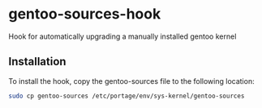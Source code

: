 # gentoo-sources-hook
Hook for automatically upgrading a manually installed gentoo kernel
## Installation

To install the hook, copy the gentoo-sources file to the following location:

```sh
sudo cp gentoo-sources /etc/portage/env/sys-kernel/gentoo-sources
